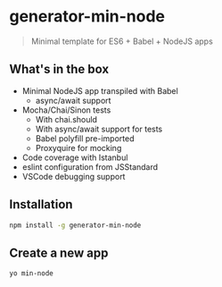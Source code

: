 # generator-min-node
> Minimal template for ES6 + Babel + NodeJS apps

## What's in the box
- Minimal NodeJS app transpiled with Babel
  - async/await support
- Mocha/Chai/Sinon tests
  - With chai.should
  - With async/await support for tests
  - Babel polyfill pre-imported
  - Proxyquire for mocking
- Code coverage with Istanbul
- eslint configuration from JSStandard 
- VSCode debugging support
 
 ## Installation
 ```sh
 npm install -g generator-min-node
 ```

 ## Create a new app
 ```sh
 yo min-node
 ```
